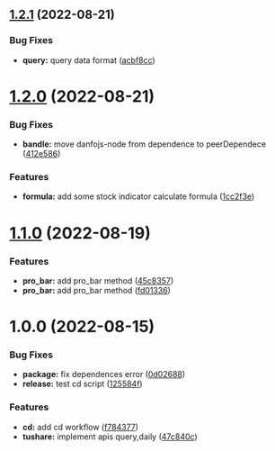 ## [1.2.1](https://github.com/gavin-hao/tushare-js/compare/v1.2.0...v1.2.1) (2022-08-21)


### Bug Fixes

* **query:** query data format ([acbf8cc](https://github.com/gavin-hao/tushare-js/commit/acbf8cc355c601b27e9b4963e7b6334df6866447))

# [1.2.0](https://github.com/gavin-hao/tushare-js/compare/v1.1.0...v1.2.0) (2022-08-21)


### Bug Fixes

* **bandle:** move danfojs-node from dependence to peerDependece ([412e586](https://github.com/gavin-hao/tushare-js/commit/412e5867e3991f69e39cadbd290c99175b3e7d29))


### Features

* **formula:** add some stock indicator calculate formula ([1cc2f3e](https://github.com/gavin-hao/tushare-js/commit/1cc2f3ec554a81e51935ca20946bde7ddf278370))

# [1.1.0](https://github.com/gavin-hao/tushare-js/compare/v1.0.0...v1.1.0) (2022-08-19)


### Features

* **pro_bar:** add pro_bar method ([45c8357](https://github.com/gavin-hao/tushare-js/commit/45c835725e9b18350801615743c71cced940682a))
* **pro_bar:** add pro_bar method ([fd01336](https://github.com/gavin-hao/tushare-js/commit/fd013361b3bc7d90065ef1b0293897c036d9a08d))

# 1.0.0 (2022-08-15)


### Bug Fixes

* **package:** fix dependences error ([0d02688](https://github.com/gavin-hao/tushare-js/commit/0d02688b33a92806b5bafc162c90887fe3bf2baf))
* **release:** test cd script ([125584f](https://github.com/gavin-hao/tushare-js/commit/125584f718719ee2128fd20546318c8ebfdcd3ce))


### Features

* **cd:** add cd workflow ([f784377](https://github.com/gavin-hao/tushare-js/commit/f7843772242382e08a8c25388efa8cb65d89145b))
* **tushare:** implement apis query,daily ([47c840c](https://github.com/gavin-hao/tushare-js/commit/47c840c6a086e8f46ba168dc8cfaa2e4e3be198d))
